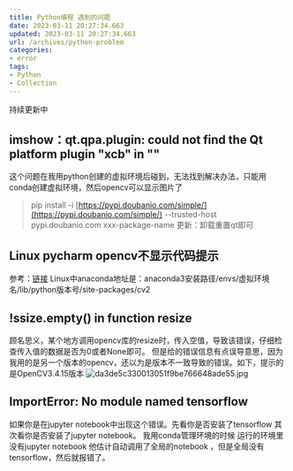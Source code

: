 ```yaml
---
title: Python编程 遇到的问题
date: 2023-03-11 20:27:34.663
updated: 2023-03-11 20:27:34.663
url: /archives/python-problem
categories: 
- error
tags: 
- Python
- Collection
---
```


持续更新中
## imshow：qt.qpa.plugin: could not find the Qt platform plugin "xcb" in ""
这个问题在我用python创建的虚拟环境后碰到，无法找到解决办法，只能用conda创建虚拟环境，然后opencv可以显示图片了
> pip  install  -i  [https://pypi.doubanio.com/simple/](https://pypi.doubanio.com/simple/)  --trusted-host pypi.doubanio.com xxx-package-name
> 更新：卸载重置qt即可

## Linux pycharm opencv不显示代码提示
参考：[链接](https://blog.csdn.net/fangzhihuaa/article/details/113903689)
Linux中anaconda地址是：anaconda3安装路径/envs/虚拟环境名/lib/python版本号/site-packages/cv2
## !ssize.empty() in function resize
顾名思义，某个地方调用opencv库的resize时，传入空值，导致该错误，仔细检查传入值的数据是否为0或者None即可。
但是给的错误信息有点误导意思，因为我用的是另一个版本的opencv，还以为是版本不一致导致的错误。如下，提示的是OpenCV3.4.15版本
![da3de5c330013051f9be766648ade55.jpg](https://halo-1310118673.cos.ap-singapore.myqcloud.com/halo/blog/2023/03/20230311202709.jpg?imageMogr2/format/webp%7C?watermark/3/type/3/text/a2VlcGpvbGx5)
## ImportError: No module named tensorflow
如果你是在jupyter notebook中出现这个错误。先看你是否安装了tensorflow 其次看你是否安装了jupyter notebook。
我用conda管理环境的时候 运行的环境里没有jupyter notebook 他估计自动调用了全局的notebook ，但是全局没有tensorflow，然后就报错了。
